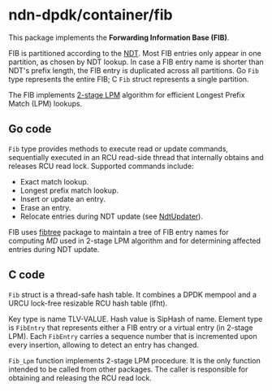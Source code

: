 # ndn-dpdk/container/fib

This package implements the **Forwarding Information Base (FIB)**.

FIB is partitioned according to the [NDT](../ndt/).
Most FIB entries only appear in one partition, as chosen by NDT lookup.
In case a FIB entry name is shorter than NDT's prefix length, the FIB entry is duplicated across all partitions.
Go `Fib` type represents the entire FIB; C `Fib` struct represents a single partition.

The FIB implements [2-stage LPM](http://ieeexplore.ieee.org/document/6665203/) algorithm for efficient Longest Prefix Match (LPM) lookups.

## Go code

`Fib` type provides methods to execute read or update commands, sequentially executed in an RCU read-side thread that internally obtains and releases RCU read lock.
Supported commands include:

* Exact match lookup.
* Longest prefix match lookup.
* Insert or update an entry.
* Erase an entry.
* Relocate entries during NDT update (see [NdtUpdater](../ndt/ndtupdater/)).

FIB uses [fibtree](./fibtree/) package to maintain a tree of FIB entry names for computing *MD* used in 2-stage LPM algorithm and for determining affected entries during NDT update.

## C code

`Fib` struct is a thread-safe hash table.
It combines a DPDK mempool and a URCU lock-free resizable RCU hash table (lfht).

Key type is name TLV-VALUE.
Hash value is SipHash of name.
Element type is `FibEntry` that represents either a FIB entry or a virtual entry (in 2-stage LPM).
Each `FibEntry` carries a sequence number that is incremented upon every insertion, allowing to detect an entry has changed.

`Fib_Lpm` function implements 2-stage LPM procedure.
It is the only function intended to be called from other packages.
The caller is responsible for obtaining and releasing the RCU read lock.

